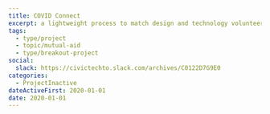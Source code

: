 ```yaml
---
title: COVID Connect
excerpt: a lightweight process to match design and technology volunteers to existing COVID-19 initiatives and mutual aid projects that need digital support
tags:
  - type/project
  - topic/mutual-aid
  - type/breakout-project
social:
  slack: https://civictechto.slack.com/archives/C0122D7G9E0
categories:
  - ProjectInactive
dateActiveFirst: 2020-01-01
date: 2020-01-01
---
```

